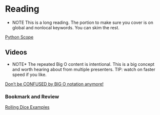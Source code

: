 # Reading

  * NOTE This is a long reading. The portion to make sure you cover is on global and nonlocal keywords. You can skim the rest.

[Python Scope](https://realpython.com/python-scope-legb-rule/)

## Videos

  * NOTE* The repeated Big O content is intentional. This is a big concept and worth hearing about from multiple presenters. TIP: watch on faster speed if you like.

[Don’t be CONFUSED by BIG O notation anymore!](https://www.youtube.com/watch?v=5Uqawfl0VHQ)

### Bookmark and Review

[Rolling Dice Examples](https://artofproblemsolving.com/wiki/index.php/Basic_Programming_With_Python#Program_Example_1_3)